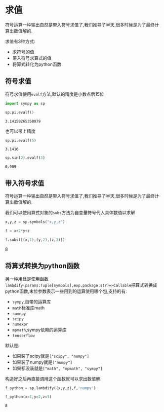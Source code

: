 
# 求值

符号运算一种输出自然是带入符号求值了,我们推导了半天,很多时候是为了最终计算出数值解的.

求值有3种方式:

+ 求符号的值
+ 带入符号求算式的值
+ 将算式转化为python函数

## 符号求值

符号求值使用`evalf`方法,默认的精度是小数点后15位


```python
import sympy as sp
```


```python
sp.pi.evalf()
```




    3.14159265358979



也可以带上精度


```python
sp.pi.evalf(5)
```




    3.1416




```python
sp.sin(2).evalf(3)
```




    0.909



## 带入符号求值

符号运算一种输出自然是带入符号求值了,我们推导了半天,很多时候是为了最终计算出数值解的.

我们可以使用算式对象的`subs`方法为自变量符号代入具体数值以求解


```python
x,y,z = sp.symbols("x,y,z")
```


```python
f = x+2*y+z
```


```python
f.subs([(x,1),(y,2),(z,3)])
```




$\displaystyle 8$



## 将算式转换为python函数

另一种用处是使用函数`lambdify(params:Tuple[symbols],exp,package:str)=>Callable`把算式转换成python函数,末位参数表示一些用到的运算使用哪个包,支持的有:

+ `sympy`,自带的运算库
+ `math`标准库math
+ `numnpy`
+ `scipy`
+ `numexpr`
+ `mpmath`,sympy依赖的运算库
+ `tensorflow`

默认是:
+ 如果装了scipy就是`["scipy", "numpy"]`
+ 如果装了numpy就是`["numpy"]`
+ 如果都没装就是`["math", "mpmath", "sympy"]`

构造好之后再直接调用这个函数就可以求出数值解.


```python
f_python = sp.lambdify((x,y,z),f,'numpy')
```


```python
f_python(x=1,y=2,z=3)
```




    8


